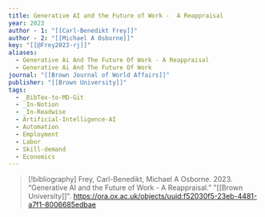 ```yaml
---
title: Generative AI and the Future of Work -  A Reappraisal
year: 2023
author - 1: "[[Carl-Benedikt Frey]]"
author - 2: "[[Michael A Osborne]]"
key: "[[@Frey2023-rj]]"
aliases:
  - Generative Ai And The Future Of Work - A Reappraisal
  - Generative Ai And The Future Of Work
journal: "[[Brown Journal of World Affairs]]"
publisher: "[[Brown University]]"
tags:
  - _BibTex-to-MD-Git
  - _In-Notion
  - _In-Readwise
  - Artificial-Intelligence-AI
  - Automation
  - Employment
  - Labor
  - Skill-demand
  - Economics
---
```


> [!bibliography]
> Frey, Carl-Benedikt, Michael A Osborne. 2023. “Generative AI and the Future of Work -  A Reappraisal.” "[[Brown University]]". https://ora.ox.ac.uk/objects/uuid:f52030f5-23eb-4481-a7f1-8006685edbae